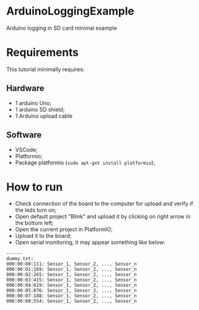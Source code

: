 # ArduinoLoggingExample
Arduino logging in SD card minimal example

# Requirements

This tutorial minimally requires:

## Hardware

- 1 arduino Uno;
- 1 arduino SD shield;
- 1 Arduino upload cable

## Software
	
- VSCode;
- Platformio;
- Package platformio (```sudo apt-get install platformio```);

# How to run
	
- Check connection of the board to the computer for upload and verify if the leds turn on;
- Open default project "Blink" and upload it by clicking on right arrow in the bottom left;  
- Open the current project in PlatformIO;
- Upload it to the board;
- Open serial monitoring, it may appear something like below:

```
------
dummy.txt:
000:00:00:111: Sensor_1, Sensor_2, ..., Sensor_n
000:00:01:169: Sensor_1, Sensor_2, ..., Sensor_n
000:00:02:265: Sensor_1, Sensor_2, ..., Sensor_n
000:00:03:415: Sensor_1, Sensor_2, ..., Sensor_n
000:00:04:619: Sensor_1, Sensor_2, ..., Sensor_n
000:00:05:876: Sensor_1, Sensor_2, ..., Sensor_n
000:00:07:188: Sensor_1, Sensor_2, ..., Sensor_n
000:00:08:554: Sensor_1, Sensor_2, ..., Sensor_n
```
